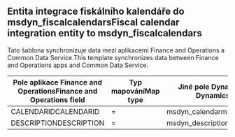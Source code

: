 ## <a name="fiscal-calendar-integration-entity-to-msdyn_fiscalcalendars"></a><span data-ttu-id="a4215-101">Entita integrace fiskálního kalendáře do msdyn_fiscalcalendars</span><span class="sxs-lookup"><span data-stu-id="a4215-101">Fiscal calendar integration entity to msdyn_fiscalcalendars</span></span>

<span data-ttu-id="a4215-102">Tato šablona synchronizuje data mezi aplikacemi Finance and Operations a Common Data Service.</span><span class="sxs-lookup"><span data-stu-id="a4215-102">This template synchronizes data between Finance and Operations apps and Common Data Service.</span></span>

<span data-ttu-id="a4215-103">Pole aplikace Finance and Operations</span><span class="sxs-lookup"><span data-stu-id="a4215-103">Finance and Operations field</span></span> | <span data-ttu-id="a4215-104">Typ mapování</span><span class="sxs-lookup"><span data-stu-id="a4215-104">Map type</span></span> | <span data-ttu-id="a4215-105">Jiné pole Dynamics 365</span><span class="sxs-lookup"><span data-stu-id="a4215-105">Other Dynamics 365 field</span></span> | <span data-ttu-id="a4215-106">Výchozí hodnota</span><span class="sxs-lookup"><span data-stu-id="a4215-106">Default value</span></span>
---|---|---|---
<span data-ttu-id="a4215-107">CALENDARID</span><span class="sxs-lookup"><span data-stu-id="a4215-107">CALENDARID</span></span> | = | <span data-ttu-id="a4215-108">msdyn_calendar</span><span class="sxs-lookup"><span data-stu-id="a4215-108">msdyn_calendar</span></span> | 
<span data-ttu-id="a4215-109">DESCRIPTION</span><span class="sxs-lookup"><span data-stu-id="a4215-109">DESCRIPTION</span></span> | = | <span data-ttu-id="a4215-110">msdyn_description</span><span class="sxs-lookup"><span data-stu-id="a4215-110">msdyn_description</span></span> | 
